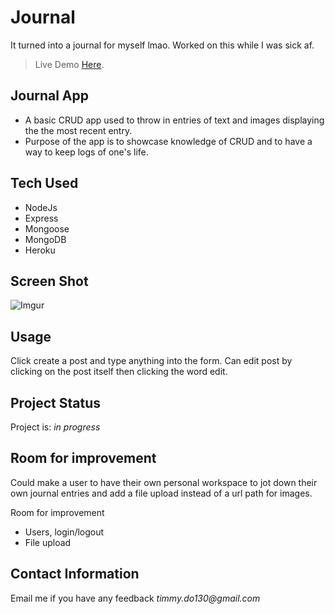 # Journal
It turned into a journal for myself lmao. Worked on this while I was sick af.

>Live Demo [Here](https://nameless-refuge-84286.herokuapp.com/).

## Journal App
- A basic CRUD app used to throw in entries of text and images displaying the the most recent entry.
- Purpose of the app is to showcase knowledge of CRUD and to have a way to keep logs of one's life.

## Tech Used
* NodeJs
* Express
* Mongoose
* MongoDB
* Heroku

## Screen Shot
![Imgur](https://i.imgur.com/XZ9EQI8.png)

## Usage
Click create a post and type anything into the form. Can edit post by clicking on the post itself then clicking the word edit.

## Project Status
Project is: _in progress_

## Room for improvement
Could make a user to have their own personal workspace to jot down their own journal entries and add a file upload instead of a url path for images.
  
  Room for improvement
  - Users, login/logout
  - File upload
  
  ## Contact Information
Email me if you have any feedback _timmy.do130@gmail.com_
